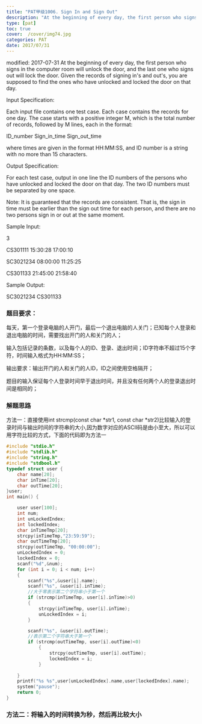 ```yaml
---
title: "PAT甲级1006. Sign In and Sign Out"
description: "At the beginning of every day, the first person who signs in the computer room will unlock the door, and the last one who signs out will lock the door. Given the records of signing in's and out's, you are supposed to find the ones who have unlocked and locked the door on that day."
type: [pat]
toc: true
cover:  /cover/img74.jpg
categories: PAT
date: 2017/07/31
---
```


modified: 2017-07-31
At the beginning of every day, the first person who signs in the computer room will unlock the door, and the last one who signs out will lock the door. Given the records of signing in's and out's, you are supposed to find the ones who have unlocked and locked the door on that day.
<!--more-->
Input Specification:

Each input file contains one test case. Each case contains the records for one day. The case starts with a positive integer M, which is the total number of records, followed by M lines, each in the format:

ID_number Sign_in_time Sign_out_time

where times are given in the format HH:MM:SS, and ID number is a string with no more than 15 characters.

Output Specification:

For each test case, output in one line the ID numbers of the persons who have unlocked and locked the door on that day. The two ID numbers must be separated by one space.

Note: It is guaranteed that the records are consistent. That is, the sign in time must be earlier than the sign out time for each person, and there are no two persons sign in or out at the same moment.

Sample Input:

3

CS301111 15:30:28 17:00:10

SC3021234 08:00:00 11:25:25

CS301133 21:45:00 21:58:40

Sample Output:

SC3021234 CS301133

### 题目要求：

每天，第一个登录电脑的人开门，最后一个退出电脑的人关门；已知每个人登录和退出电脑的时间，需要找出开门的人和关门的人；

输入包括记录的条数，以及每个人的ID、登录、退出时间；ID字符串不超过15个字符，时间输入格式为HH:MM:SS；

输出要求：输出开门的人和关门的人ID，ID之间使用空格隔开；

题目的输入保证每个人登录时间早于退出时间，并且没有任何两个人的登录退出时间是相同的；

### 解题思路

方法一：直接使用int strcmp(const char *str1, const char *str2)比较输入的登录时间与输出时间的字符串的大小,因为数字对应的ASCII码是由小至大，所以可以用字符比较的方式，下面的代码即为方法一

```c
#include "stdio.h"
#include "stdlib.h"
#include "string.h"
#include "stdbool.h"
typedef struct user {
	char name[20];
	char inTime[20];
	char outTime[20];
}user;
int main() {

	user user[100];
	int num;
	int unLockedIndex;
	int lockedIndex;
	char inTimeTmp[20];
	strcpy(inTimeTmp,"23:59:59");
	char outTimeTmp[20];
	strcpy(outTimeTmp, "00:00:00");
	unLockedIndex = 0;
	lockedIndex = 0;
	scanf("%d",&num);
	for (int i = 0; i < num; i++)
	{
		scanf("%s",&user[i].name);
		scanf("%s", &user[i].inTime);
		//大于零表示第二个字符串小于第一个
		if (strcmp(inTimeTmp, user[i].inTime)>0)
		{
			strcpy(inTimeTmp, user[i].inTime);
			unLockedIndex = i;
		}

		scanf("%s", &user[i].outTime);
		//表示第二个字符串大于第一个
		if (strcmp(outTimeTmp, user[i].outTime)<0)
			{
				strcpy(outTimeTmp, user[i].outTime);
				lockedIndex = i;
			}
		
	}
	printf("%s %s",user[unLockedIndex].name,user[lockedIndex].name);
	system("pause");
	return 0;
}

```

### 方法二：将输入的时间转换为秒，然后再比较大小
